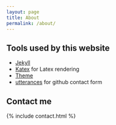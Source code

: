 ```yaml
---
layout: page
title: About
permalink: /about/
---
```


## Tools used by this website
- [Jekyll](https://jekyllrb.com/)
- [Katex](https://katex.org/) for Latex rendering
- [Theme](https://github.com/ghosind/Jekyll-Paper-GithubA)
- [utterances](https://github.com/utterance/utterances) for github contact form


<!-- ### Todo
 - [x] References footnote
 - [x] Side notes in posts
 - [x] Add footnotes
 - [ ] "Abstract"
 - [ ] Contents
 - [ ] Change logo of website
 - [ ] Search on a website
 - [ ] better code snippets
 - [x] add contact me with github form
 - [x] Add numbering of posts -->


## Contact me
{% include contact.html %}